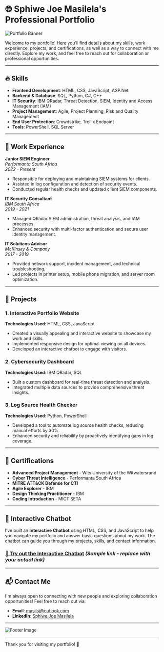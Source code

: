 # 🌐 Sphiwe Joe Masilela's Professional Portfolio

![Portfolio Banner](https://via.placeholder.com/1000x200.png?text=Sphiwe+Joe+Masilela's+Professional+Portfolio)

Welcome to my portfolio! Here you’ll find details about my skills, work experience, projects, and certifications, as well as a way to connect with me directly. Explore my work, and feel free to reach out for collaboration or professional opportunities.

---

## 🔥 Skills

- **Frontend Development**: HTML, CSS, JavaScript, ASP.Net
- **Backend & Database**: SQL, Python, C#, C++
- **IT Security**: IBM QRadar, Threat Detection, SIEM, Identity and Access Management (IAM)
- **Project Management**: Agile, Project Planning, Risk and Quality Management
- **End User Protection**: Crowdstrike, Trellix Endpoint
- **Tools**: PowerShell, SQL Server

---

## 💼 Work Experience

**Junior SIEM Engineer**  
_Performanta South Africa_  
*2022 - Present*  
- Responsible for deploying and maintaining SIEM systems for clients.
- Assisted in log configuration and detection of security events.
- Conducted regular health checks and updated client SIEM components.

**IT Security Consultant**  
_IBM South Africa_  
*2019 - 2021*  
- Managed QRadar SIEM administration, threat analysis, and IAM processes.
- Enhanced security with multi-factor authentication and secure user identity management.

**IT Solutions Advisor**  
_McKinsey & Company_  
*2017 - 2019*  
- Provided network support, incident management, and technical troubleshooting.
- Led projects in printer setup, mobile phone migration, and server room optimization.

---

## 📁 Projects

### 1. **Interactive Portfolio Website**
**Technologies Used**: HTML, CSS, JavaScript  
- Created a visually appealing and interactive website to showcase my work and skills.
- Implemented responsive design for optimal viewing on all devices.
- Developed an interactive chatbot to engage with visitors.

### 2. **Cybersecurity Dashboard**
**Technologies Used**: IBM QRadar, SQL  
- Built a custom dashboard for real-time threat detection and analysis.
- Integrated multiple data sources to provide comprehensive threat insights.

### 3. **Log Source Health Checker**
**Technologies Used**: Python, PowerShell  
- Developed a tool to automate log source health checks, reducing manual efforts by 30%.
- Enhanced security and reliability by proactively identifying gaps in log coverage.

---

## 📜 Certifications

- **Advanced Project Management** - Wits University of the Witwatersrand
- **Cyber Threat Intelligence** - Performanta South Africa
- **MITRE ATT&CK Defense for CTI**
- **Agile Explorer** - IBM
- **Design Thinking Practitioner** - IBM
- **Coding Introduction** - MICT SETA

---

## 🤖 Interactive Chatbot

I’ve built an **Interactive Chatbot** using HTML, CSS, and JavaScript to help you navigate my portfolio and answer basic questions about my work. The chatbot can guide you through my projects, skills, and contact information.

### [🔗 Try out the Interactive Chatbot](https://yourportfolio.com/chatbot) _(Sample link - replace with your actual link)_

---

## 📬 Contact Me

I'm always open to connecting with new people and exploring collaboration opportunities! Feel free to reach out via:

- **Email**: [masilsj@outlook.com](mailto:masilsj@outlook.com)
- **LinkedIn**: [Sphiwe Joe Masilela](https://www.linkedin.com/in/sphiwe-masilela1214/)

---

![Footer Image](https://via.placeholder.com/1000x100.png?text=Professional+Portfolio+%7C+IT+Support+%7C+Cybersecurity+%7C+Software+Development+%7C+IAM+%7C+SIEM)

---

Thank you for visiting my portfolio! 🙌
